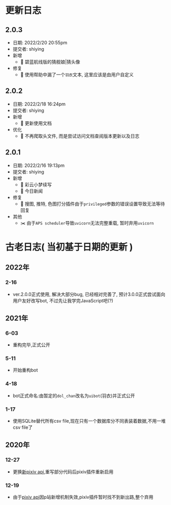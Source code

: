 # 更新日志

## 2.0.3
- 日期: 2022/2/20 20:55pm
- 提交者: shiying
- 新增
  - :dizzy: 碧蓝航线版的猜舰娘|猜头像
- 修复
  - :bug: 使用帮助中漏了一个`羽衣`文本, 这里应该是由用户自定义

## 2.0.2
- 日期: 2022/2/18 16:24pm
- 提交者: shiying
- 新增
  - :memo: 更新使用文档
- 优化
  - :wrench: 不再爬取头文件, 而是尝试访问文档查阅版本更新以及日志

## 2.0.1
- 日期: 2022/2/16 19:13pm
- 提交者: shiying
- 新增
  - :dizzy: 彩云小梦续写
  - :dizzy: 今日新闻
- 修复
  - :bug: 搜图, 推特, 色图打分插件由于`privileged`参数的错误设置导致无法等待回复
- 其他
  - :scissors: 由于`APS scheduler`导致`uvicorn`无法完整重载, 暂时弃用`uvicorn`

# 古老日志( 当初基于日期的更新 )

## 2022年

### 2-16
- ver.2.0.0正式使用, 解决大部分bug, 已经相对完善了, 预计3.0.0正式尝试面向用户友好改写bot, 不过先让我学完JavaScript吧(?)

## 2021年

### 6-03
- 重构完毕,正式公开

### 5-11
- 开始重构bot

### 4-18
- bot正式命名:由暂定的`dol_chan`改名为`uibot`(羽衣)并正式公开

### 1-17
- 使用SQLite替代所有csv file,现在只有一个数据库分不同表装着数据,不用一堆csv file了

## 2020年

### 12-27 
- 更换[新pixiv api](https://api.hcyacg.com/),重写部分代码后pixiv插件重新启用

### 12-19
- 由于[pixiv api](https://api.imjad.cn/pixiv_v2.md)因p站新增机制失效,pixiv插件暂时找不到新出路,整个弃用